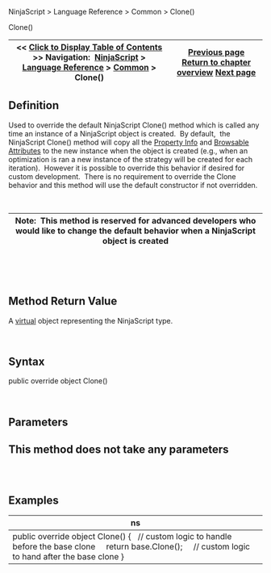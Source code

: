 ﻿


NinjaScript \> Language Reference \> Common \> Clone()






















Clone()







| \<\< [Click to Display Table of Contents](clone.md) \>\> **Navigation:**     [NinjaScript](ninjascript.md) \> [Language Reference](language_reference_wip.md) \> [Common](common.md) \> Clone() | [Previous page](timezoneinfo.md) [Return to chapter overview](common.md) [Next page](description.md) |
| --- | --- |











## Definition


Used to override the default NinjaScript Clone() method which is called any time an instance of a NinjaScript object is created.  By default,  the NinjaScript Clone() method will copy all the [Property Info](https://msdn.microsoft.com/en-us/library/system.reflection.propertyinfo%28v=vs.110%29.aspx) and [Browsable Attributes](https://msdn.microsoft.com/en-us/library/system.componentmodel.browsableattribute%28v=vs.110%29.aspx) to the new instance when the object is created (e.g., when an optimization is ran a new instance of the strategy will be created for each iteration).  However it is possible to override this behavior if desired for custom development.  There is no requirement to override the Clone behavior and this method will use the default constructor if not overridden.  


 




| Note:  This method is reserved for advanced developers who would like to change the default behavior when a NinjaScript object is created |
| --- |



 


 


## Method Return Value


A [virtual](https://msdn.microsoft.com/en-us/library/9fkccyh4.aspx) object representing the NinjaScript type.


 


## Syntax


public override object Clone()


 


## Parameters


## This method does not take any parameters


## 


 


## Examples




| ns |
| --- |
| public override object Clone() {    // custom logic to handle before the base clone        return base.Clone();      // custom logic to hand after the base clone } |









